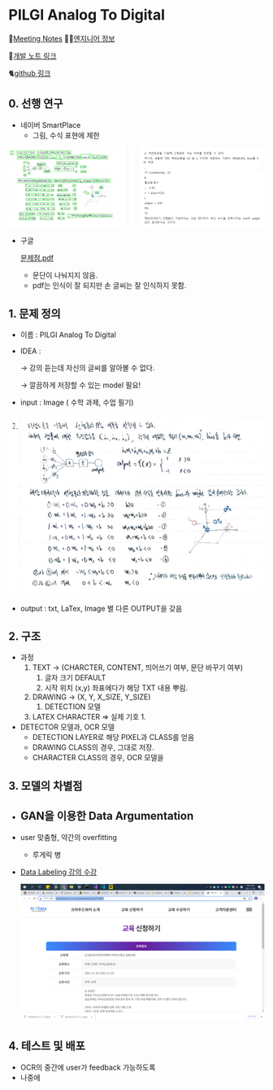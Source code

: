 # PILGI Analog To Digital

📒[Meeting Notes](PILGI%20Analog%20To%20Digital%207f824082bc6143b997998ba234efb592/Meeting%20Notes%2081d6fa0831a44aa5801dd6f04967f145.csv)
🧑‍💻[엔지니어 정보](PILGI%20Analog%20To%20Digital%207f824082bc6143b997998ba234efb592/%E1%84%8B%E1%85%A6%E1%86%AB%E1%84%8C%E1%85%B5%E1%84%82%E1%85%B5%E1%84%8B%E1%85%A5%20%E1%84%8C%E1%85%A5%E1%86%BC%E1%84%87%E1%85%A9%20eef8f2fb4f24449ca24ba169a21128a2.csv)

📒[개발 노트 링크](https://encouraging-saltopus-3be.notion.site/PILGI-Analog-To-Digital-7f824082bc6143b997998ba234efb592) 

🐈[github 링크](https://github.com/PILGI-Analog-To-Digital/Analog-PILGI-to-DIgital#analog-pilgi-to-digital) 

## 0. 선행 연구

- 네이버 SmartPlace
    - 그림, 수식 표현에 제한

![Untitled](PILGI%20Analog%20To%20Digital%207f824082bc6143b997998ba234efb592/Untitled.png)

- 구글
    
    [문제점.pdf](PILGI%20Analog%20To%20Digital%207f824082bc6143b997998ba234efb592/%EB%AC%B8%EC%A0%9C%EC%A0%90.pdf)
    
    - 문단이 나눠지지 않음.
    - pdf는 인식이 잘 되지만 손 글씨는 잘 인식하지 못함.

## 1. 문제 정의

- 이름 : PILGI Analog To Digital
- IDEA :
    
    → 강의 듣는데 자신의 글씨를 알아볼 수 없다. 
    
    → 깔끔하게 저장할 수 있는 model 필요!
    
- input : Image ( 수학 과제, 수업 필기)

![Untitled](PILGI%20Analog%20To%20Digital%207f824082bc6143b997998ba234efb592/Untitled%201.png)

- output : txt, LaTex, Image 별 다른 OUTPUT을 갖음

## 2. 구조

- 과정
    1. TEXT → (CHARCTER, CONTENT, 띄어쓰기 여부, 문단 바꾸기 여부)
        1. 글자 크기 DEFAULT
        2. 시작 위치 (x,y) 좌표에다가 해당 TXT 내용 뿌림.
    2. DRAWING → (X, Y, X_SIZE, Y_SIZE)
        1. DETECTION 모델
    3. LATEX CHARACTER ⇒ 실제 기호
        1. 
- DETECTOR 모델과, OCR 모델
    - DETECTION LAYER로 해당 PIXEL과 CLASS를 얻음
    - DRAWING CLASS의 경우, 그대로 저장.
    - CHARACTER CLASS의 경우, OCR 모델을

## 3. 모델의 차별점

- GAN을 이용한 Data Argumentation
    - 
- user 맞춤형, 약간의 overfitting
    - 루게릭 병
- [Data Labeling 강의 수강](http://aidata.elancer.co.kr/student/write.php?lid=MjA1)
    
    ![Untitled](PILGI%20Analog%20To%20Digital%207f824082bc6143b997998ba234efb592/Untitled%202.png)
    

## 4. 테스트 및 배포

- OCR의 중간에 user가 feedback 가능하도록
- 나중에